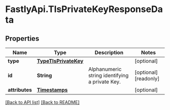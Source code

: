 # FastlyApi.TlsPrivateKeyResponseData

## Properties

Name | Type | Description | Notes
------------ | ------------- | ------------- | -------------
**type** | [**TypeTlsPrivateKey**](TypeTlsPrivateKey.md) |  | [optional] 
**id** | **String** | Alphanumeric string identifying a private Key. | [optional] [readonly] 
**attributes** | [**Timestamps**](Timestamps.md) |  | [optional] 



[[Back to API list]](../../README.md#endpoints) [[Back to README]](../../README.md)
